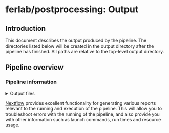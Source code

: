 # ferlab/postprocessing: Output

## Introduction

This document describes the output produced by the pipeline.
The directories listed below will be created in the output directory after the pipeline has finished. All paths are relative to the top-level output directory.


## Pipeline overview

### Pipeline information

<details markdown="1">
<summary>Output files</summary>

- `pipeline_info/`
  - Reports generated by nextflow: `execution_report.html`, `execution_timeline.html`, `execution_trace.txt` and `pipeline_dag.html`. 
  - Parameters used by the pipeline run: `params.json`.
  - A copy of the nextflow log file: `nextflow.log`. Note that it will miss logs written after the workflow.onComplete handler is run.
  - Copies of the configuration files used: `config/*.config`. This includes the default `nextflow.config` file as well as any additional configuration files passed as parameters.
  - Other metadata relevant for reproducibility: `metadata.txt` . It contains information such as the original command line, the name of the branch and revision used, the username of the person who submitted the job, a list of configuration files passed, the nextflow work directory, etc.
- `splitmultiallelics/`: pipeline output before running the tools specified via the `tools` parameter.
- `vep/`: vep output
- `exomiser/results`: exomiser output

You might see other folders named after different pipeline processes. These are considered intermediate pipeline outputs.

</details>

[Nextflow](https://www.nextflow.io/docs/latest/tracing.html) provides excellent functionality for generating various reports relevant to the running and execution of the pipeline. This will allow you to troubleshoot errors with the running of the pipeline, and also provide you with other information such as launch commands, run times and resource usage.
